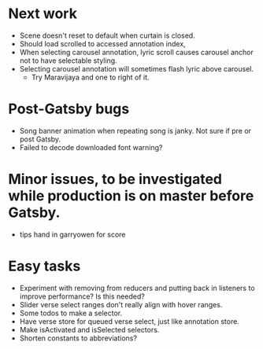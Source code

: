 # Next work
* Scene doesn't reset to default when curtain is closed.
* Should load scrolled to accessed annotation index,
* When selecting carousel annotation, lyric scroll causes carousel anchor not to have selectable styling.
* Selecting carousel annotation will sometimes flash lyric above carousel.
    * Try Maravijaya and one to right of it.

# Post-Gatsby bugs
* Song banner animation when repeating song is janky. Not sure if pre or post Gatsby.
* Failed to decode downloaded font warning?

# Minor issues, to be investigated while production is on master before Gatsby.
* tips hand in garryowen for score

# Easy tasks
* Experiment with removing from reducers and putting back in listeners to improve performance? Is this needed?
* Slider verse select ranges don't really align with hover ranges.
* Some todos to make a selector.
* Have verse store for queued verse select, just like annotation store.
* Make isActivated and isSelected selectors.
* Shorten constants to abbreviations?

